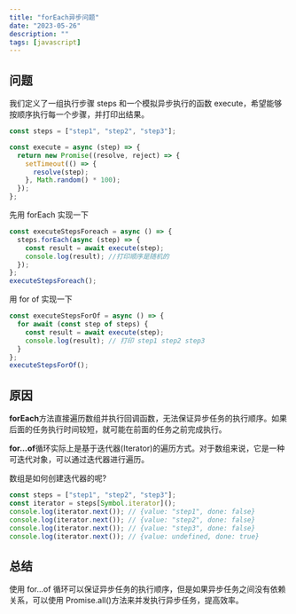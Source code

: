 ```yaml
---
title: "forEach异步问题"
date: "2023-05-26"
description: ""
tags: [javascript]
---
```


## 问题

我们定义了一组执行步骤 steps 和一个模拟异步执行的函数 execute，希望能够按顺序执行每一个步骤，并打印出结果。

```javascript
const steps = ["step1", "step2", "step3"];

const execute = async (step) => {
  return new Promise((resolve, reject) => {
    setTimeout(() => {
      resolve(step);
    }, Math.random() * 100);
  });
};
```

先用 forEach 实现一下

```javascript
const executeStepsForeach = async () => {
  steps.forEach(async (step) => {
    const result = await execute(step);
    console.log(result); //打印顺序是随机的
  });
};
executeStepsForeach();
```

用 for of 实现一下

```javascript
const executeStepsForOf = async () => {
  for await (const step of steps) {
    const result = await execute(step);
    console.log(result); // 打印 step1 step2 step3
  }
};
executeStepsForOf();
```

## 原因

**forEach**方法直接遍历数组并执行回调函数，无法保证异步任务的执行顺序。如果后面的任务执行时间较短，就可能在前面的任务之前完成执行。

**for...of**循环实际上是基于迭代器(Iterator)的遍历方式。对于数组来说，它是一种可迭代对象，可以通过迭代器进行遍历。

数组是如何创建迭代器的呢?

```javascript
const steps = ["step1", "step2", "step3"];
const iterator = steps[Symbol.iterator]();
console.log(iterator.next()); // {value: "step1", done: false}
console.log(iterator.next()); // {value: "step2", done: false}
console.log(iterator.next()); // {value: "step3", done: false}
console.log(iterator.next()); // {value: undefined, done: true}
```

## 总结

使用 for...of 循环可以保证异步任务的执行顺序，但是如果异步任务之间没有依赖关系，可以使用 Promise.all()方法来并发执行异步任务，提高效率。
